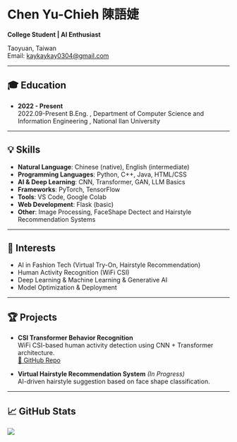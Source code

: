 # Chen Yu-Chieh 陳語婕

**College Student | AI Enthusiast**

Taoyuan, Taiwan  
Email: kaykaykay0304@gmail.com

---

## 🎓 Education
- **2022 - Present**  
  2022.09-Present B.Eng. , Department of Computer Science and Information Engineering , National Ilan University

---

## 💡 Skills
- **Natural Language**: Chinese (native), English (intermediate)
- **Programming Languages**: Python, C++, Java, HTML/CSS
- **AI & Deep Learning**: CNN, Transformer, GAN, LLM Basics
- **Frameworks**: PyTorch, TensorFlow
- **Tools**: VS Code, Google Colab
- **Web Development**: Flask (basic)
- **Other**: Image Processing, FaceShape Dectect and Hairstyle Recommendation Systems

---

## 🎯 Interests
- AI in Fashion Tech (Virtual Try-On, Hairstyle Recommendation)
- Human Activity Recognition (WiFi CSI)
- Deep Learning & Machine Learning & Generative AI
- Model Optimization & Deployment

---

## 🏆 Projects
- **CSI Transformer Behavior Recognition**  
  WiFi CSI-based human activity detection using CNN + Transformer architecture.  
  [🔗 GitHub Repo](https://github.com/chenxinkai0304/CSI_Transformer_PredictModel)

- **Virtual Hairstyle Recommendation System** *(In Progress)*  
  AI-driven hairstyle suggestion based on face shape classification.

---

## 📈 GitHub Stats
<p align="left">
  <img src="https://github-readme-stats.vercel.app/api?username=chenxinkai0304&show_icons=true&theme=default" />
</p>
